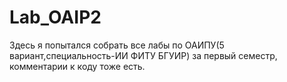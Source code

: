 # Lab_OAIP2
Здесь я попытался собрать все лабы по ОАИПУ(5 вариант,специальность-ИИ ФИТУ БГУИР) за первый семестр, комментарии к коду тоже есть. 

